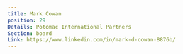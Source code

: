 ```yaml
---
title: Mark Cowan
position: 29
Details: Potomac International Partners
Section: board
Link: https://www.linkedin.com/in/mark-d-cowan-8876b/
---
```


